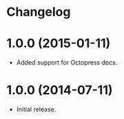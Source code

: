 # Changelog

# 1.0.0 (2015-01-11)

- Added support for Octopress docs.

# 1.0.0 (2014-07-11)

- Initial release.
